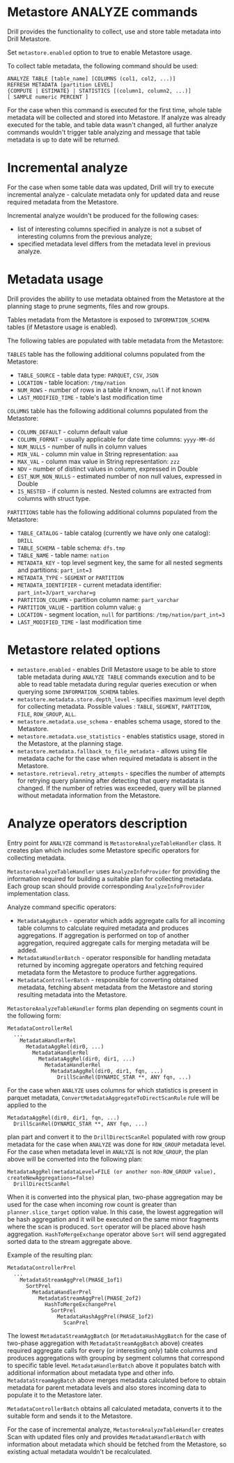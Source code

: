 # Metastore ANALYZE commands

Drill provides the functionality to collect, use and store table metadata into Drill Metastore.

Set `metastore.enabled` option to true to enable Metastore usage.

To collect table metadata, the following command should be used:

```
ANALYZE TABLE [table_name] [COLUMNS (col1, col2, ...)]
REFRESH METADATA [partition LEVEL]
{COMPUTE | ESTIMATE} | STATISTICS [(column1, column2, ...)]
[ SAMPLE numeric PERCENT ]
```

For the case when this command is executed for the first time, whole table metadata will be collected and stored into
 Metastore.
If analyze was already executed for the table, and table data wasn't changed, all further analyze commands wouldn't
 trigger table analyzing and message that table metadata is up to date will be returned.

# Incremental analyze

For the case when some table data was updated, Drill will try to execute incremental analyze - calculate metadata only
 for updated data and reuse required metadata from the Metastore.

Incremental analyze wouldn't be produced for the following cases:
 - list of interesting columns specified in analyze is not a subset of interesting columns from the previous analyze;
 - specified metadata level differs from the metadata level in previous analyze.

# Metadata usage

Drill provides the ability to use metadata obtained from the Metastore at the planning stage to prune segments, files
 and row groups.

Tables metadata from the Metastore is exposed to `INFORMATION_SCHEMA` tables (if Metastore usage is enabled).

The following tables are populated with table metadata from the Metastore:

`TABLES` table has the following additional columns populated from the Metastore:
 - `TABLE_SOURCE` - table data type: `PARQUET`, `CSV`, `JSON`
 - `LOCATION` - table location: `/tmp/nation`
 - `NUM_ROWS` - number of rows in a table if known, `null` if not known
 - `LAST_MODIFIED_TIME` - table's last modification time

`COLUMNS` table has the following additional columns populated from the Metastore:
 - `COLUMN_DEFAULT` - column default value
 - `COLUMN_FORMAT` - usually applicable for date time columns: `yyyy-MM-dd`
 - `NUM_NULLS` - number of nulls in column values
 - `MIN_VAL` - column min value in String representation: `aaa`
 - `MAX_VAL` - column max value in String representation: `zzz`
 - `NDV` - number of distinct values in column, expressed in Double
 - `EST_NUM_NON_NULLS` - estimated number of non null values, expressed in Double
 - `IS_NESTED` - if column is nested. Nested columns are extracted from columns with struct type.

`PARTITIONS` table has the following additional columns populated from the Metastore:
 - `TABLE_CATALOG` - table catalog (currently we have only one catalog): `DRILL`
 - `TABLE_SCHEMA` - table schema: `dfs.tmp`
 - `TABLE_NAME` - table name: `nation`
 - `METADATA_KEY` - top level segment key, the same for all nested segments and partitions: `part_int=3`
 - `METADATA_TYPE` - `SEGMENT` or `PARTITION`
 - `METADATA_IDENTIFIER` - current metadata identifier: `part_int=3/part_varchar=g`
 - `PARTITION_COLUMN` - partition column name: `part_varchar`
 - `PARTITION_VALUE` - partition column value: `g`
 - `LOCATION` - segment location, `null` for partitions: `/tmp/nation/part_int=3`
 - `LAST_MODIFIED_TIME` - last modification time

# Metastore related options

 - `metastore.enabled` - enables Drill Metastore usage to be able to store table metadata during `ANALYZE TABLE` commands 
execution and to be able to read table metadata during regular queries execution or when querying some `INFORMATION_SCHEMA` tables.
 - `metastore.metadata.store.depth_level` - specifies maximum level depth for collecting metadata.
 Possible values : `TABLE`, `SEGMENT`, `PARTITION`, `FILE`, `ROW_GROUP`, `ALL`.
 - `metastore.metadata.use_schema` - enables schema usage, stored to the Metastore.
 - `metastore.metadata.use_statistics` - enables statistics usage, stored in the Metastore, at the planning stage.
 - `metastore.metadata.fallback_to_file_metadata` - allows using file metadata cache for the case when required metadata is absent in the Metastore.
 - `metastore.retrieval.retry_attempts` - specifies the number of attempts for retrying query planning after detecting that query metadata is changed. 
 If the number of retries was exceeded, query will be planned without metadata information from the Metastore.
 
# Analyze operators description

Entry point for `ANALYZE` command is `MetastoreAnalyzeTableHandler` class. It creates plan which includes some
Metastore specific operators for collecting metadata.

`MetastoreAnalyzeTableHandler` uses `AnalyzeInfoProvider` for providing the information
required for building a suitable plan for collecting metadata.
Each group scan should provide corresponding `AnalyzeInfoProvider` implementation class.

Analyze command specific operators:
 - `MetadataAggBatch` - operator which adds aggregate calls for all incoming table columns to calculate required
  metadata and produces aggregations. If aggregation is performed on top of another aggregation,
  required aggregate calls for merging metadata will be added.
 - `MetadataHandlerBatch` - operator responsible for handling metadata returned by incoming aggregate operators and
  fetching required metadata form the Metastore to produce further aggregations.
 - `MetadataControllerBatch` - responsible for converting obtained metadata, fetching absent metadata from the Metastore
  and storing resulting metadata into the Metastore.

`MetastoreAnalyzeTableHandler` forms plan depending on segments count in the following form:

```
MetadataControllerRel
  ...
    MetadataHandlerRel
      MetadataAggRel(dir0, ...)
        MetadataHandlerRel
          MetadataAggRel(dir0, dir1, ...)
            MetadataHandlerRel
              MetadataAggRel(dir0, dir1, fqn, ...)
                DrillScanRel(DYNAMIC_STAR **, ANY fqn, ...)
```

For the case when `ANALYZE` uses columns for which statistics is present in parquet metadata,
`ConvertMetadataAggregateToDirectScanRule` rule will be applied to the 

```
MetadataAggRel(dir0, dir1, fqn, ...)
  DrillScanRel(DYNAMIC_STAR **, ANY fqn, ...)
```

plan part and convert it to the `DrillDirectScanRel` populated with row group metadata for the case when `ANALYZE`
was done for `ROW_GROUP` metadata level.
For the case when metadata level in `ANALYZE` is not `ROW_GROUP`, the plan above will be converted into the following plan:

```
MetadataAggRel(metadataLevel=FILE (or another non-ROW_GROUP value), createNewAggregations=false)
  DrillDirectScanRel
```

When it is converted into the physical plan, two-phase aggregation may be used for the case when incoming row
count is greater than `planner.slice_target` option value. In this case, the lowest aggregation will be hash
aggregation and it will be executed on the same minor fragments where the scan is produced. `Sort` operator will be
placed above hash aggregation. `HashToMergeExchange` operator above `Sort` will send aggregated sorted data to the
stream aggregate above.

Example of the resulting plan:

```
MetadataControllerPrel
  ...
    MetadataStreamAggPrel(PHASE_1of1)
      SortPrel
        MetadataHandlerPrel
          MetadataStreamAggPrel(PHASE_2of2)
            HashToMergeExchangePrel
              SortPrel
                MetadataHashAggPrel(PHASE_1of2)
                  ScanPrel
```

The lowest `MetadataStreamAggBatch` (or `MetadataHashAggBatch` for the case of two-phase aggregation with
`MetadataStreamAggBatch` above) creates required aggregate calls for every (or interesting only) table columns
and produces aggregations with grouping by segment columns that correspond to specific table level.
`MetadataHandlerBatch` above it populates batch with additional information about metadata type and other info.
`MetadataStreamAggBatch` above merges metadata calculated before to obtain metadata for parent metadata levels and also stores incoming data to populate it to the Metastore later.

`MetadataControllerBatch` obtains all calculated metadata, converts it to the suitable form and sends it to the Metastore.

For the case of incremental analyze, `MetastoreAnalyzeTableHandler` creates Scan with updated files only
and provides `MetadataHandlerBatch` with information about metadata which should be fetched from the Metastore, so existing actual metadata wouldn't be recalculated.
